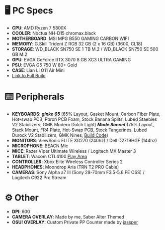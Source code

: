 # 🖥️ PC Specs
- **CPU**: AMD Ryzen 7 5800X
- **COOLER**:	Noctua NH-D15 chromax.black
- **MOTHERBOARD**: MSI MPG B550 GAMING CARBON WIFI
- **MEMORY**: G.Skill Trident Z RGB 32 GB (2 x 16 GB) (3600, CL18)
- **STORAGE**: WD_BLACK SN750 SE 1 TB M.2 / WD_BLACK SN750 SE 500 GB M.2
- **GPU**: EVGA GeForce RTX 3070 8 GB XC3 ULTRA GAMING
- **PSU**: EVGA G5 750 W 80+ Gold
- **CASE**: Lian Li O11 Air Mini
- [Link to Full Build](https://pcpartpicker.com/user/ImmSecond/saved/wYv68d)

# ⌨️ Peripherals
* **KEYBOARDS**: ***ginko 65*** (65% Layout, Gasket Mount, Carbon Fiber Plate, Hot-swap PCB, Poron PCB Foam, Stock Banana Splits, Lubed Staebies V2 Stabilizers, GMK Modern Dolch Light)
***Mode Sonnet*** (75% Layout, Stack Mount, FR4 Plate, Hot-Swap PCB, Stock Tangerines, Lubed Durock V2 Stabilizers, GMK Nines, [Build Code](V0A1E2H3E4B5A6A7B8B9A))
* **MONITORS**: ViewSonic ELITE XG270 (240hz) / Dell D2719HGF (144hz)
* **MICROPHONE**: BEACN Mic
* **MICE**: Razer Viper Ultimate Wireless / Logitech MX Master 3
* **TABLET**: Wacom CTL4100 [Play Area](https://imgur.com/a/FaFj2Zm)
* **CONTROLLER**: Xbox Elite Wireless Controller Series 2
* **HEADPHONES**: Moondrop Aria (TRN T2 PRO Cable)
* **CAMERAS**: Sony Alpha a7 III (Sony 28-70mm F3.5-5.6 FE OSS) / Logitech C922 Pro Stream

# ⚙️ Other
- **DPI**: 600
- **CAMERA OVERLAY**: Made by me, Saber Alter Themed
- **OSU! OVERLAY**: Custom Private PP Counter made by [jassper](https://www.twitch.tv/jassper0)
